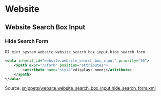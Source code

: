 # Website
## Website Search Box Input  
### Hide Search Form  
ID: `mint_system.website.website_search_box_input.hide_search_form`  
```xml
<data inherit_id="website.website_search_box_input" priority="50">
    <xpath expr="//form" position="attributes">
        <attribute name="style">display: none;</attribute>
    </xpath>
</data>

```
Source: [snippets/website.website_search_box_input.hide_search_form.xml](https://github.com/Mint-System/Odoo-Build/tree/16.0/snippets/website.website_search_box_input.hide_search_form.xml)

